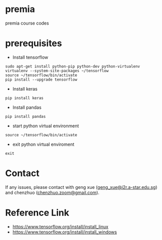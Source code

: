 # premia
premia course codes 

# prerequisites
- Install tensorflow
```
sudo apt-get install python-pip python-dev python-virtualenv
virtualenv --system-site-packages ~/tensorflow
source ~/tensorflow/bin/activate
pip install --upgrade tensorflow
```
- Install keras
```
pip install keras
```
- Install pandas
```
pip install pandas
```
- start python virtual environment
```
source ~/tensorflow/bin/activate
```
- exit python virtual enviroment
```
exit
```

# Contact
If any issues, please contact with geng xue (geng_xue@i2r.a-star.edu.sg) and chenzhuo (chenzhuo.zoom@gmail.com).

# Reference Link
- https://www.tensorflow.org/install/install_linux
- https://www.tensorflow.org/install/install_windows